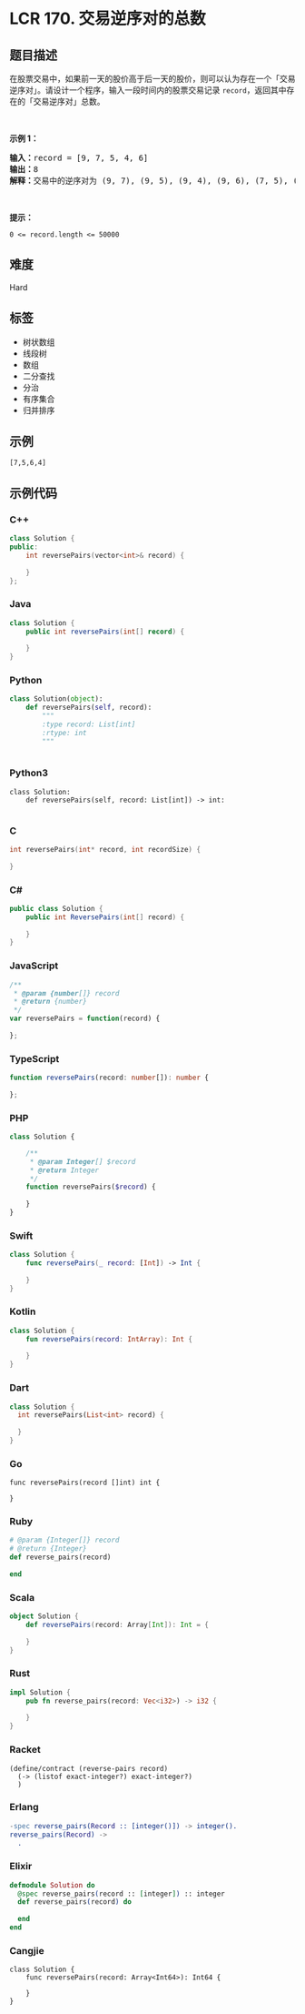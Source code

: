 # LCR 170. 交易逆序对的总数

## 题目描述

<p>在股票交易中，如果前一天的股价高于后一天的股价，则可以认为存在一个「交易逆序对」。请设计一个程序，输入一段时间内的股票交易记录 <code>record</code>，返回其中存在的「交易逆序对」总数。</p>

<p>&nbsp;</p>

<p><strong>示例 1：</strong></p>

<pre>
<strong>输入：</strong>record = [9, 7, 5, 4, 6]
<strong>输出：</strong>8
<strong>解释：</strong>交易中的逆序对为 (9, 7), (9, 5), (9, 4), (9, 6), (7, 5), (7, 4), (7, 6), (5, 4)。
</pre>

<p>&nbsp;</p>

<p><strong>提示：</strong></p>

<p><code>0 &lt;= record.length &lt;= 50000</code></p>


## 难度

Hard

## 标签

- 树状数组
- 线段树
- 数组
- 二分查找
- 分治
- 有序集合
- 归并排序

## 示例

```
[7,5,6,4]
```

## 示例代码

### C++

```cpp
class Solution {
public:
    int reversePairs(vector<int>& record) {
        
    }
};
```

### Java

```java
class Solution {
    public int reversePairs(int[] record) {
        
    }
}
```

### Python

```python
class Solution(object):
    def reversePairs(self, record):
        """
        :type record: List[int]
        :rtype: int
        """
        
```

### Python3

```python3
class Solution:
    def reversePairs(self, record: List[int]) -> int:
        
```

### C

```c
int reversePairs(int* record, int recordSize) {
    
}
```

### C#

```csharp
public class Solution {
    public int ReversePairs(int[] record) {
        
    }
}
```

### JavaScript

```javascript
/**
 * @param {number[]} record
 * @return {number}
 */
var reversePairs = function(record) {
    
};
```

### TypeScript

```typescript
function reversePairs(record: number[]): number {
    
};
```

### PHP

```php
class Solution {

    /**
     * @param Integer[] $record
     * @return Integer
     */
    function reversePairs($record) {
        
    }
}
```

### Swift

```swift
class Solution {
    func reversePairs(_ record: [Int]) -> Int {
        
    }
}
```

### Kotlin

```kotlin
class Solution {
    fun reversePairs(record: IntArray): Int {
        
    }
}
```

### Dart

```dart
class Solution {
  int reversePairs(List<int> record) {
    
  }
}
```

### Go

```golang
func reversePairs(record []int) int {
    
}
```

### Ruby

```ruby
# @param {Integer[]} record
# @return {Integer}
def reverse_pairs(record)
    
end
```

### Scala

```scala
object Solution {
    def reversePairs(record: Array[Int]): Int = {
        
    }
}
```

### Rust

```rust
impl Solution {
    pub fn reverse_pairs(record: Vec<i32>) -> i32 {
        
    }
}
```

### Racket

```racket
(define/contract (reverse-pairs record)
  (-> (listof exact-integer?) exact-integer?)
  )
```

### Erlang

```erlang
-spec reverse_pairs(Record :: [integer()]) -> integer().
reverse_pairs(Record) ->
  .
```

### Elixir

```elixir
defmodule Solution do
  @spec reverse_pairs(record :: [integer]) :: integer
  def reverse_pairs(record) do
    
  end
end
```

### Cangjie

```cangjie
class Solution {
    func reversePairs(record: Array<Int64>): Int64 {

    }
}
```

